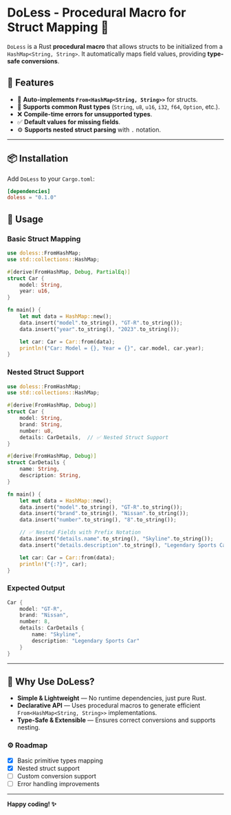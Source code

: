 # DoLess - Procedural Macro for Struct Mapping 🦀

`DoLess` is a Rust **procedural macro** that allows structs to be initialized from a `HashMap<String, String>`. It automatically maps field values, providing **type-safe conversions**.

## 🚀 Features
- 🏢 **Auto-implements `From<HashMap<String, String>>`** for structs.
- 🔄 **Supports common Rust types** (`String`, `u8`, `u16`, `i32`, `f64`, `Option`, etc.).
- ❌ **Compile-time errors for unsupported types**.
- ✅ **Default values for missing fields**.
- ⚙ **Supports nested struct parsing** with `.` notation.

---

## 📦 Installation
Add `DoLess` to your `Cargo.toml`:

```toml
[dependencies]
doless = "0.1.0"
```

## 👺 Usage

### Basic Struct Mapping
```rust
use doless::FromHashMap;
use std::collections::HashMap;

#[derive(FromHashMap, Debug, PartialEq)]
struct Car {
    model: String,
    year: u16,
}

fn main() {
    let mut data = HashMap::new();
    data.insert("model".to_string(), "GT-R".to_string());
    data.insert("year".to_string(), "2023".to_string());

    let car: Car = Car::from(data);
    println!("Car: Model = {}, Year = {}", car.model, car.year);
}
```

### Nested Struct Support

```rust
use doless::FromHashMap;
use std::collections::HashMap;

#[derive(FromHashMap, Debug)]
struct Car {
    model: String,
    brand: String,
    number: u8,
    details: CarDetails,  // ✅ Nested Struct Support
}

#[derive(FromHashMap, Debug)]
struct CarDetails {
    name: String,
    description: String,
}

fn main() {
    let mut data = HashMap::new();
    data.insert("model".to_string(), "GT-R".to_string());
    data.insert("brand".to_string(), "Nissan".to_string());
    data.insert("number".to_string(), "8".to_string());

    // ✅ Nested Fields with Prefix Notation
    data.insert("details.name".to_string(), "Skyline".to_string());
    data.insert("details.description".to_string(), "Legendary Sports Car".to_string());

    let car: Car = Car::from(data);
    println!("{:?}", car);
}
```

### Expected Output
```rust
Car {
    model: "GT-R",
    brand: "Nissan",
    number: 8,
    details: CarDetails {
        name: "Skyline",
        description: "Legendary Sports Car"
    }
}
```

---

## 🚀 Why Use DoLess?
- **Simple & Lightweight** — No runtime dependencies, just pure Rust.
- **Declarative API** — Uses procedural macros to generate efficient `From<HashMap<String, String>>` implementations.
- **Type-Safe & Extensible** — Ensures correct conversions and supports nesting.

### ⚙ Roadmap
- [x] Basic primitive types mapping
- [x] Nested struct support
- [ ] Custom conversion support
- [ ] Error handling improvements

---

**Happy coding! ✨**

